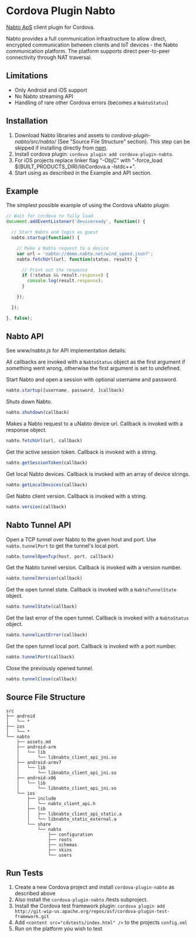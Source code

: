 # Cordova Plugin Nabto

[Nabto ApS](http://nabto.com) client plugin for Cordova.

Nabto provides a full communication infrastructure to allow direct, encrypted communication between clients and IoT devices - the Nabto communication platform. The platform supports direct peer-to-peer connectivity through NAT traversal.

## Limitations

- Only Android and iOS support
- No Nabto streaming API
- Handling of rare other Cordova errors (becomes a `NabtoStatus`)

## Installation

1. Download Nabto libraries and assets to *cordova-plugin-nabto/src/nabto/* (See "Source File Structure" section). This step can be skipped if installing directly from [npm](https://www.npmjs.com/).
2. Install cordova plugin: `cordova plugin add cordova-plugin-nabto`.
3. For iOS projects replace linker flag "-ObjC" with "-force_load $(BUILT_PRODUCTS_DIR)/libCordova.a -lstdc++".
4. Start using as described in the Example and API section.

## Example

The simplest possible example of using the Cordova uNabto plugin:
```js
// Wait for cordova to fully load
document.addEventListener('deviceready', function() {

  // Start Nabto and login as guest
  nabto.startup(function() {

    // Make a Nabto request to a device
    var url = 'nabto://demo.nabto.net/wind_speed.json?';
    nabto.fetchUrl(url, function(status, result) {

      // Print out the response
      if (!status && result.response) {
        console.log(result.response);
      }

    });

  });

}, false);
```

## Nabto API

See *www/nabto.js* for API implementation details.

All callbacks are invoked with a `NabtoStatus` object as the first argument if something went wrong, otherwise the first argument is set to undefined.

Start Nabto and open a session with optional username and password.
```js
nabto.startup([username, password, ]callback)
```

Shuts down Nabto.
```js
nabto.shutdown(callback)
```

Makes a Nabto request to a uNabto device url.
Callback is invoked with a response object.
```js
nabto.fetchUrl(url, callback)
```

Get the active session token.
Callback is invoked with a string.
```js
nabto.getSessionToken(callback)
```

Get local Nabto devices.
Callback is invoked with an array of device strings.
```js
nabto.getLocalDevices(callback)
```

Get Nabto client version.
Callback is invoked with a string.
```js
nabto.version(callback)
```

## Nabto Tunnel API

Open a TCP tunnel over Nabto to the given host and port.
Use `nabto.tunnelPort` to get the tunnel's local port.
```js
nabto.tunnelOpenTcp(host, port, callback)
```

Get the Nabto tunnel version.
Callback is invoked with a version number.
```js
nabto.tunnelVersion(callback)
```

Get the open tunnel state.
Callback is invoked with a `NabtoTunnelState` object.
```js
nabto.tunnelState(callback)
```

Get the last error of the open tunnel.
Callback is invoked with a `NabtoStatus` object.
```js
nabto.tunnelLastError(callback)
```

Get the open tunnel local port.
Callback is invoked with a port number.
```js
nabto.tunnelPort(callback)
```

Close the previously opened tunnel.
```js
nabto.tunnelClose(callback)
```

## Source File Structure

```
src
├── android
│   └── *
├── ios
│   └── *
└── nabto
    ├── assets.md
    ├── android-arm
    │   └── lib
    │       └── libnabto_client_api_jni.so
    ├── android-armv7
    │   └── lib
    │       └── libnabto_client_api_jni.so
    ├── android-x86
    │   └── lib
    │       └── libnabto_client_api_jni.so
    └── ios
        ├── include
        │   └── nabto_client_api.h
        ├── lib
        │   ├── libnabto_client_api_static.a
        │   └── libnabto_static_external.a
        └── share
            └── nabto
                ├── configuration
                ├── roots
                ├── schemas
                ├── skins
                └── users
```

## Run Tests

1. Create a new Cordova project and install `cordova-plugin-nabto` as described above
2. Also install the `cordova-plugin-nabto` /tests subproject.
3. Install the Cordova test framework plugin: `cordova plugin add http://git-wip-us.apache.org/repos/asf/cordova-plugin-test-framework.git`
4. Add `<content src="cdvtests/index.html" />` to the projects `config.xml`
5. Run on the platform you wish to test
